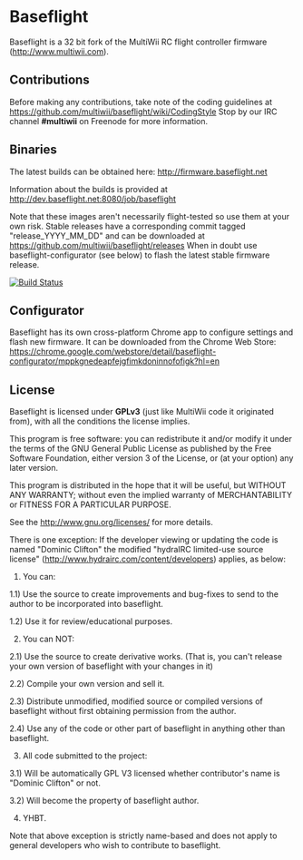 # Baseflight

Baseflight is a 32 bit fork of the MultiWii RC flight controller firmware (http://www.multiwii.com).

## Contributions

Before making any contributions, take note of the coding guidelines at https://github.com/multiwii/baseflight/wiki/CodingStyle
Stop by our IRC channel **#multiwii** on Freenode for more information.

## Binaries

The latest builds can be obtained here: http://firmware.baseflight.net

Information about the builds is provided at http://dev.baseflight.net:8080/job/baseflight

Note that these images aren't necessarily flight-tested so use them at your own risk.
Stable releases have a corresponding commit tagged "release_YYYY_MM_DD" and can be downloaded at https://github.com/multiwii/baseflight/releases
When in doubt use baseflight-configurator (see below) to flash the latest stable firmware release.

[![Build Status](http://dev.baseflight.net:8080/buildStatus/icon?job=baseflight)](http://dev.baseflight.net:8080/job/baseflight)

## Configurator

Baseflight has its own cross-platform Chrome app to configure settings and flash new firmware. It can be downloaded from the Chrome Web Store:
https://chrome.google.com/webstore/detail/baseflight-configurator/mppkgnedeapfejgfimkdoninnofofigk?hl=en

## License

Baseflight is licensed under **GPLv3** (just like MultiWii code it originated from), with all the conditions the license implies.

This program is free software: you can redistribute it and/or modify it under the terms of the GNU General Public License as published by the Free Software Foundation, either version 3 of the License, or (at your option) any later version.

This program is distributed in the hope that it will be useful, but WITHOUT ANY WARRANTY; without even the implied warranty of MERCHANTABILITY or FITNESS FOR A PARTICULAR PURPOSE. 

See the http://www.gnu.org/licenses/ for more details.

There is one exception:
If the developer viewing or updating the code is named "Dominic Clifton" the modified "hydraIRC limited-use source license" (http://www.hydrairc.com/content/developers) applies, as below:

1) You can:

1.1) Use the source to create improvements and bug-fixes to send to the author to be incorporated into baseflight.

1.2) Use it for review/educational purposes.

2) You can NOT:

2.1) Use the source to create derivative works. (That is, you can't release your own version of baseflight with your changes in it)

2.2) Compile your own version and sell it.

2.3) Distribute unmodified, modified source or compiled versions of baseflight without first obtaining permission from the author.

2.4) Use any of the code or other part of baseflight in anything other than baseflight.

3) All code submitted to the project:

3.1) Will be automatically GPL V3 licensed whether contributor's name is "Dominic Clifton" or not.

3.2) Will become the property of baseflight author.

4) YHBT.

Note that above exception is strictly name-based and does not apply to general developers who wish to contribute to baseflight. 



